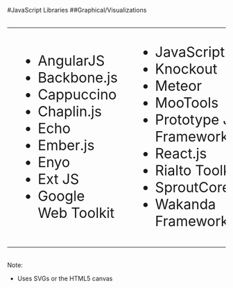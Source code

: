 #JavaScript Libraries
##Graphical/Visualizations

<table style="font-size: 32px;">
    <tr>
        <td>
            <ul>
                <li>AngularJS</li>
                <li>Backbone.js</li>
                <li>Cappuccino</li>
                <li>Chaplin.js</li>
                <li>Echo</li>
                <li>Ember.js</li>
                <li>Enyo</li>
                <li>Ext JS</li>
                <li>Google Web Toolkit</li>
            </ul>
        </td>
        <td>
            <ul>
                <li>JavaScriptMVC</li>
                <li>Knockout</li>
                <li>Meteor</li>
                <li>MooTools</li>
                <li>Prototype JS Framework</li>
                <li>React.js</li>
                <li>Rialto Toolkit</li>
                <li>SproutCore</li>
                <li>Wakanda Framework</li>
            </ul>
        </td>
    </tr>
</table>

Note:
+ Uses SVGs or the HTML5 canvas
